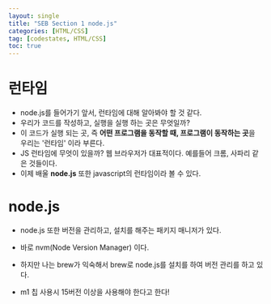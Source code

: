 ```yaml
---
layout: single
title: "SEB Section 1 node.js"
categories: [HTML/CSS]
tag: [codestates, HTML/CSS]
toc: true
---
```


# 런타임

- node.js를 들어가기 앞서, 런타임에 대해 알아봐야 할 것 같다.
- 우리가 코드를 작성하고, 실행을 실행 하는 곳은 무엇일까?
- 이 코드가 실행 되는 곳, 즉 **어떤 프로그램을 동작할 때, 프로그램이 동작하는 곳**을 우리는 '런타임' 이라 부른다.
- JS 런타임에 무엇이 있을까? 웹 브라우저가 대표적이다. 예를들어 크롬, 사파리 같은 것들이다.
- 이제 배울 **node.js** 또한 javascript의 런타임이라 볼 수 있다.

# node.js

- node.js 또한 버전을 관리하고, 설치를 해주는 패키지 매니저가 있다.
- 바로 nvm(Node Version Manager) 이다.
- 하지만 나는 brew가 익숙해서 brew로 node.js를 설치를 하여 버전 관리를 하고 있다.

- m1 칩 사용시 15버전 이상을 사용해야 한다고 한다!
